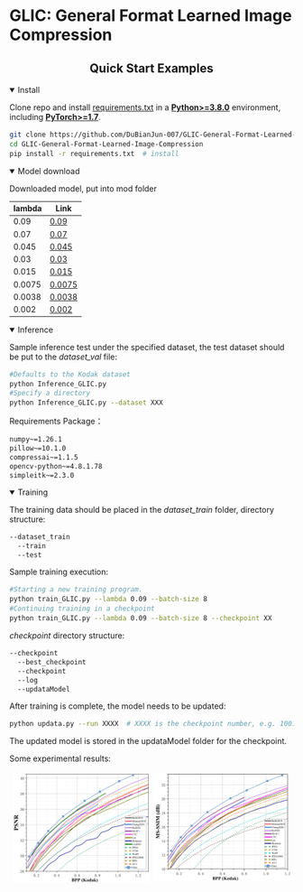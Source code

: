 # GLIC: General Format Learned Image Compression

## <div align="center">Quick Start Examples</div>

<details open>
<summary>Install</summary>


Clone repo and
install [requirements.txt](https://github.com/DuBianJun-007/GLIC-General-Format-Learned-Image-Compression/blob/main/requirements.txt)
in a
[**Python>=3.8.0**](https://www.python.org/) environment, including
[**PyTorch>=1.7**](https://pytorch.org/get-started/locally/).

```bash
git clone https://github.com/DuBianJun-007/GLIC-General-Format-Learned-Image-Compression.git  # clone
cd GLIC-General-Format-Learned-Image-Compression
pip install -r requirements.txt  # install
```

</details>

<details open>
<summary>Model download</summary>

Downloaded model, put into mod folder

| lambda | Link                                                                                         |
|--------|----------------------------------------------------------------------------------------------|
| 0.09   | [0.09](https://drive.google.com/file/d/1vGWt-qF_DEKKhi-mtSpO7S_zkUCXUBvQ/view?usp=sharing)   |
| 0.07   | [0.07](https://drive.google.com/file/d/1F250henyzJ4CHo_lLmbNL1pi44MvLeYI/view?usp=sharing)   |
| 0.045  | [0.045](https://drive.google.com/file/d/1-IsjdzaQYWhcuP1ZfCiHX0Sw5uILIBf9/view?usp=sharing)  |
| 0.03   | [0.03](https://drive.google.com/file/d/1hQIzHrTZUXazDdw8uraAoaJfLyOYUpk8/view?usp=sharing)   |
| 0.015  | [0.015](https://drive.google.com/file/d/1JKwX9YvmSaZ68V0c-fzGn2NQ0ovRo-ld/view?usp=sharing)  |
| 0.0075 | [0.0075](https://drive.google.com/file/d/1Ks4DwXiU3vAZ6DE6VeIy_2BpIP_7Qqs9/view?usp=sharing) |
| 0.0038 | [0.0038](https://drive.google.com/file/d/1QGBgZaCwVqUVcKp0R8vSlG62ir13bbIJ/view?usp=sharing) |
| 0.002  | [0.002](https://drive.google.com/file/d/11wwxVzyMjCH2GgFg4LavoJbp3YiQO_dr/view?usp=sharing)  |

<details open>
<summary>Inference</summary>

Sample inference test under the specified dataset, the test dataset should be put to the _dataset_val_ file:

```bash
#Defaults to the Kodak dataset
python Inference_GLIC.py 
#Specify a directory
python Inference_GLIC.py --dataset XXX
```

Requirements Package：
```
numpy~=1.26.1
pillow~=10.1.0
compressai~=1.1.5
opencv-python~=4.8.1.78
simpleitk~=2.3.0
```

</details>


<details open>
<summary>Training</summary>

The training data should be placed in the _dataset_train_ folder, directory structure:

```
--dataset_train
  --train
  --test
```

Sample training execution:

```bash
#Starting a new training program.
python train_GLIC.py --lambda 0.09 --batch-size 8 
#Continuing training in a checkpoint
python train_GLIC.py --lambda 0.09 --batch-size 8 --checkpoint XX
```

_checkpoint_ directory structure:

```
--checkpoint
  --best_checkpoint
  --checkpoint    
  --log  
  --updataModel
```

After training is complete, the model needs to be updated:

```bash
python updata.py --run XXXX  # XXXX is the checkpoint number, e.g. 1001
```
The updated model is stored in the updataModel folder for the checkpoint.

Some experimental results:
<div style="display: flex;">
    <div style="flex: 1; margin: 5px;">
        <img src="PSNR-BPP-Kodak.png" alt="Image 1" style="max-width: 100%; height: auto;">
    </div>
    <div style="flex: 1; margin: 5px;">
        <img src="MSSSIM-BPP-Kodak.png" alt="Image 2" style="max-width: 100%; height: auto;">
    </div>
</div>



</details>